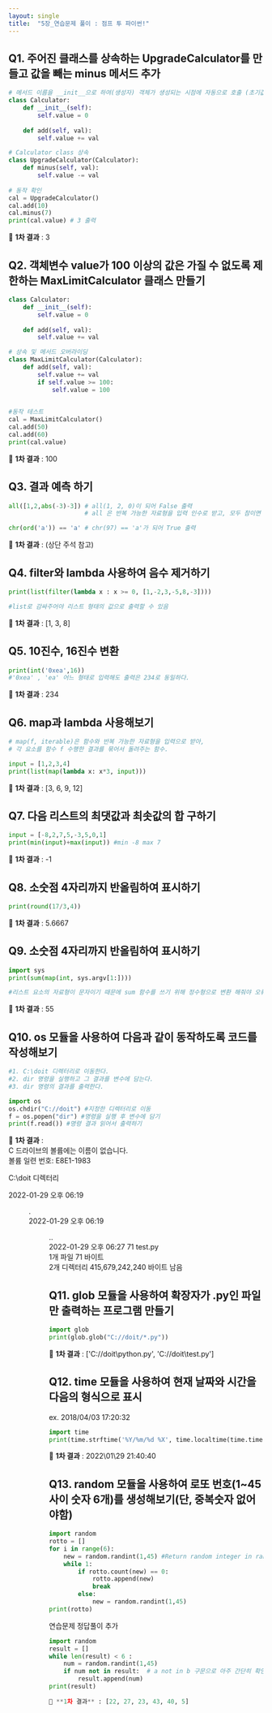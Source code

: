 ```yaml
---
layout: single
title:  "5장_연습문제 풀이 : 점프 투 파이썬!"
---
```


## Q1. 주어진 클래스를 상속하는 UpgradeCalculator를 만들고 값을 빼는 minus 메서드 추가

```python
# 메서드 이름을 __init__으로 하여(생성자) 객체가 생성되는 시점에 자동으로 호출 (초기값 설정)
class Calculator:
    def __init__(self): 
        self.value = 0
         
    def add(self, val):
        self.value += val

# Calculator class 상속
class UpgradeCalculator(Calculator):
    def minus(self, val):
        self.value -= val
        
# 동작 확인
cal = UpgradeCalculator()
cal.add(10)
cal.minus(7)
print(cal.value) # 3 출력
```

🤩 **1차 결과** : 3   

## Q2. 객체변수 value가 100 이상의 값은 가질 수 없도록 제한하는 MaxLimitCalculator 클래스 만들기

```python
class Calculator:
    def __init__(self): 
        self.value = 0
         
    def add(self, val):
        self.value += val

# 상속 및 메서드 오버라이딩 
class MaxLimitCalculator(Calculator):
    def add(self, val):
        self.value += val
        if self.value >= 100:
            self.value = 100
        

#동작 테스트
cal = MaxLimitCalculator()
cal.add(50)
cal.add(60)
print(cal.value) 
```

🤩 **1차 결과** : 100   

## Q3. 결과 예측 하기

```python
all([1,2,abs(-3)-3]) # all(1, 2, 0)이 되어 False 출력
                     # all 은 반복 가능한 자료형을 입력 인수로 받고, 모두 참이면 True

chr(ord('a')) == 'a' # chr(97) == 'a'가 되어 True 출력 
```

🤩 **1차 결과** : (상단 주석 참고)

## Q4. filter와 lambda 사용하여 음수 제거하기

```python
print(list(filter(lambda x : x >= 0, [1,-2,3,-5,8,-3])))

#list로 감싸주어야 리스트 형태의 값으로 출력할 수 있음

```

🤩 **1차 결과** : [1, 3, 8]   

## Q5. 10진수, 16진수 변환

```python
print(int('0xea',16))
#'0xea' , 'ea' 어느 형태로 입력해도 출력은 234로 동일하다.

```

🤩 **1차 결과** : 234   

## Q6. map과 lambda 사용해보기

```python
# map(f, iterable)은 함수와 반복 가능한 자료형을 입력으로 받아,
# 각 요소를 함수 f 수행한 결과를 묶어서 돌려주는 함수.

input = [1,2,3,4]
print(list(map(lambda x: x*3, input)))

```

🤩 **1차 결과** : [3, 6, 9, 12]   

## Q7. 다음 리스트의 최댓값과 최솟값의 합 구하기

```python
input = [-8,2,7,5,-3,5,0,1]
print(min(input)+max(input)) #min -8 max 7

```

🤩 **1차 결과** : -1   

## Q8. 소숫점 4자리까지 반올림하여 표시하기

```python
print(round(17/3,4))

```

🤩 **1차 결과** : 5.6667   

## Q9. 소숫점 4자리까지 반올림하여 표시하기

```python
import sys
print(sum(map(int, sys.argv[1:])))

#리스트 요소의 자료형이 문자이기 때문에 sum 함수를 쓰기 위해 정수형으로 변환 해줘야 오류가 안난다.

```

🤩 **1차 결과** : 55   

## Q10. os 모듈을 사용하여 다음과 같이 동작하도록 코드를 작성해보기

```python
#1. C:\doit 디렉터리로 이동한다.
#2. dir 명령을 실행하고 그 결과를 변수에 담는다.
#3. dir 명령의 결과를 출력한다.

import os
os.chdir("C://doit") #지정한 디렉터리로 이동
f = os.popen("dir") #명령을 실행 후 변수에 담기
print(f.read()) #명령 결과 읽어서 출력하기
```

🤩 **1차 결과** :  
C 드라이브의 볼륨에는 이름이 없습니다.   
볼륨 일련 번호: E8E1-1983   
   
 C:\doit 디렉터리   
   
2022-01-29  오후 06:19    <DIR>          .   
2022-01-29  오후 06:19    <DIR>          ..   
2022-01-29  오후 06:27                71 test.py   
               1개 파일                  71 바이트   
               2개 디렉터리  415,679,242,240 바이트 남음    


## Q11. glob 모듈을 사용하여 확장자가 .py인 파일만 출력하는 프로그램 만들기

```python
import glob
print(glob.glob("C://doit/*.py"))
```

🤩 **1차 결과** : ['C://doit\\python.py', 'C://doit\\test.py']   

## Q12. time 모듈을 사용하여 현재 날짜와 시간을 다음의 형식으로 표시
  ex. 2018/04/03 17:20:32

```python
import time
print(time.strftime('%Y/%m/%d %X', time.localtime(time.time())))
```

🤩 **1차 결과** : 2022\01\29 21:40:40   
  
## Q13. random 모듈을 사용하여 로또 번호(1~45 사이 숫자 6개)를 생성해보기(단, 중복숫자 없어야함)
  
```python
import random
rotto = []
for i in range(6):
    new = random.randint(1,45) #Return random integer in range [a, b], including both end points.
    while 1:
        if rotto.count(new) == 0:
            rotto.append(new)
            break
        else:
            new = random.randint(1,45)  
print(rotto)
```
  
연습문제 정답풀이 추가

```python
import random
result = []
while len(result) < 6 :
    num = random.randint(1,45)
    if num not in result:  # a not in b 구문으로 아주 간단히 확인 가능;; 
        result.append(num)
print(result)
                     
🤩 **1차 결과** : [22, 27, 23, 43, 40, 5]   
